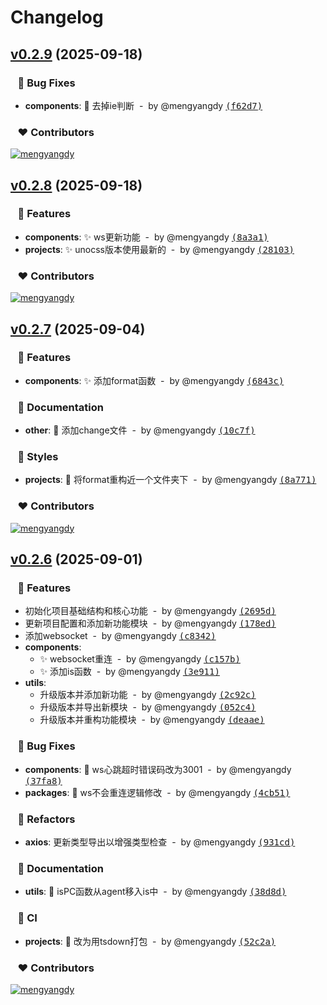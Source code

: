# Changelog


## [v0.2.9](https://github.com/mengyangdy/lib/compare/v0.2.8...v0.2.9) (2025-09-18)

### &nbsp;&nbsp;&nbsp;🐞 Bug Fixes

- **components**: 🐛 去掉ie判断 &nbsp;-&nbsp; by @mengyangdy [<samp>(f62d7)</samp>](https://github.com/mengyangdy/lib/commit/f62d708)

### &nbsp;&nbsp;&nbsp;❤️ Contributors

[![mengyangdy](https://github.com/mengyangdy.png?size=48)](https://github.com/mengyangdy)&nbsp;&nbsp;

## [v0.2.8](https://github.com/mengyangdy/lib/compare/v0.2.7...v0.2.8) (2025-09-18)

### &nbsp;&nbsp;&nbsp;🚀 Features

- **components**: ✨ ws更新功能 &nbsp;-&nbsp; by @mengyangdy [<samp>(8a3a1)</samp>](https://github.com/mengyangdy/lib/commit/8a3a1e6)
- **projects**: ✨ unocss版本使用最新的 &nbsp;-&nbsp; by @mengyangdy [<samp>(28103)</samp>](https://github.com/mengyangdy/lib/commit/2810370)

### &nbsp;&nbsp;&nbsp;❤️ Contributors

[![mengyangdy](https://github.com/mengyangdy.png?size=48)](https://github.com/mengyangdy)&nbsp;&nbsp;

## [v0.2.7](https://github.com/mengyangdy/lib/compare/v0.2.6...v0.2.7) (2025-09-04)

### &nbsp;&nbsp;&nbsp;🚀 Features

- **components**: ✨ 添加format函数 &nbsp;-&nbsp; by @mengyangdy [<samp>(6843c)</samp>](https://github.com/mengyangdy/lib/commit/6843c02)

### &nbsp;&nbsp;&nbsp;📖 Documentation

- **other**: 📝 添加change文件 &nbsp;-&nbsp; by @mengyangdy [<samp>(10c7f)</samp>](https://github.com/mengyangdy/lib/commit/10c7f31)

### &nbsp;&nbsp;&nbsp;🎨 Styles

- **projects**: 💄 将format重构近一个文件夹下 &nbsp;-&nbsp; by @mengyangdy [<samp>(8a771)</samp>](https://github.com/mengyangdy/lib/commit/8a7719d)

### &nbsp;&nbsp;&nbsp;❤️ Contributors

[![mengyangdy](https://github.com/mengyangdy.png?size=48)](https://github.com/mengyangdy)&nbsp;&nbsp;

## [v0.2.6](https://github.com/mengyangdy/lib/compare/undefined...v0.2.6) (2025-09-01)

### &nbsp;&nbsp;&nbsp;🚀 Features

- 初始化项目基础结构和核心功能 &nbsp;-&nbsp; by @mengyangdy [<samp>(2695d)</samp>](https://github.com/mengyangdy/lib/commit/2695d8f)
- 更新项目配置和添加新功能模块 &nbsp;-&nbsp; by @mengyangdy [<samp>(178ed)</samp>](https://github.com/mengyangdy/lib/commit/178ede8)
- 添加websocket &nbsp;-&nbsp; by @mengyangdy [<samp>(c8342)</samp>](https://github.com/mengyangdy/lib/commit/c83429e)
- **components**:
  - ✨ websocket重连 &nbsp;-&nbsp; by @mengyangdy [<samp>(c157b)</samp>](https://github.com/mengyangdy/lib/commit/c157b71)
  - ✨ 添加is函数 &nbsp;-&nbsp; by @mengyangdy [<samp>(3e911)</samp>](https://github.com/mengyangdy/lib/commit/3e911d7)
- **utils**:
  - 升级版本并添加新功能 &nbsp;-&nbsp; by @mengyangdy [<samp>(2c92c)</samp>](https://github.com/mengyangdy/lib/commit/2c92ce3)
  - 升级版本并导出新模块 &nbsp;-&nbsp; by @mengyangdy [<samp>(052c4)</samp>](https://github.com/mengyangdy/lib/commit/052c4fc)
  - 升级版本并重构功能模块 &nbsp;-&nbsp; by @mengyangdy [<samp>(deaae)</samp>](https://github.com/mengyangdy/lib/commit/deaaee7)

### &nbsp;&nbsp;&nbsp;🐞 Bug Fixes

- **components**: 🐛 ws心跳超时错误码改为3001 &nbsp;-&nbsp; by @mengyangdy [<samp>(37fa8)</samp>](https://github.com/mengyangdy/lib/commit/37fa85b)
- **packages**: 🐛 ws不会重连逻辑修改 &nbsp;-&nbsp; by @mengyangdy [<samp>(4cb51)</samp>](https://github.com/mengyangdy/lib/commit/4cb51b7)

### &nbsp;&nbsp;&nbsp;💅 Refactors

- **axios**: 更新类型导出以增强类型检查 &nbsp;-&nbsp; by @mengyangdy [<samp>(931cd)</samp>](https://github.com/mengyangdy/lib/commit/931cd9c)

### &nbsp;&nbsp;&nbsp;📖 Documentation

- **utils**: 📝 isPC函数从agent移入is中 &nbsp;-&nbsp; by @mengyangdy [<samp>(38d8d)</samp>](https://github.com/mengyangdy/lib/commit/38d8dc0)

### &nbsp;&nbsp;&nbsp;🤖 CI

- **projects**: 🤖 改为用tsdown打包 &nbsp;-&nbsp; by @mengyangdy [<samp>(52c2a)</samp>](https://github.com/mengyangdy/lib/commit/52c2a17)

### &nbsp;&nbsp;&nbsp;❤️ Contributors

[![mengyangdy](https://github.com/mengyangdy.png?size=48)](https://github.com/mengyangdy)&nbsp;&nbsp;

